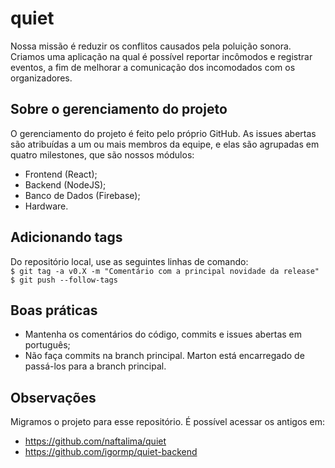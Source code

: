 # quiet

Nossa missão é reduzir os conflitos causados pela poluição sonora. Criamos uma aplicação na qual é possível reportar incômodos e registrar eventos, a fim de melhorar a comunicação dos incomodados com os organizadores.

## Sobre o gerenciamento do projeto

O gerenciamento do projeto é feito pelo próprio GitHub. As issues abertas são atribuídas a um ou mais membros da equipe, e elas são agrupadas em quatro milestones, que são nossos módulos:
* Frontend (React);
* Backend (NodeJS);
* Banco de Dados (Firebase);
* Hardware.

## Adicionando tags

Do repositório local, use as seguintes linhas de comando: <br>
`$ git tag -a v0.X -m "Comentário com a principal novidade da release"` <br>
`$ git push --follow-tags`

## Boas práticas

* Mantenha os comentários do código, commits e issues abertas em português;
* Não faça commits na branch principal. Marton está encarregado de passá-los para a branch principal.

## Observações

Migramos o projeto para esse repositório. É possível acessar os antigos em:
* https://github.com/naftalima/quiet
* https://github.com/igormp/quiet-backend
